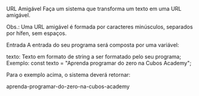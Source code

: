 URL Amigável
Faça um sistema que transforma um texto em uma URL amigável.

Obs.: Uma URL amigável é formada por caracteres minúsculos, separados por hífen, sem espaços.

Entrada
A entrada do seu programa será composta por uma variável:

texto: Texto em formato de string a ser formatado pelo seu programa;
Exemplo:
const texto = "Aprenda programar do zero na Cubos Academy";

Para o exemplo acima, o sistema deverá retornar:

aprenda-programar-do-zero-na-cubos-academy

